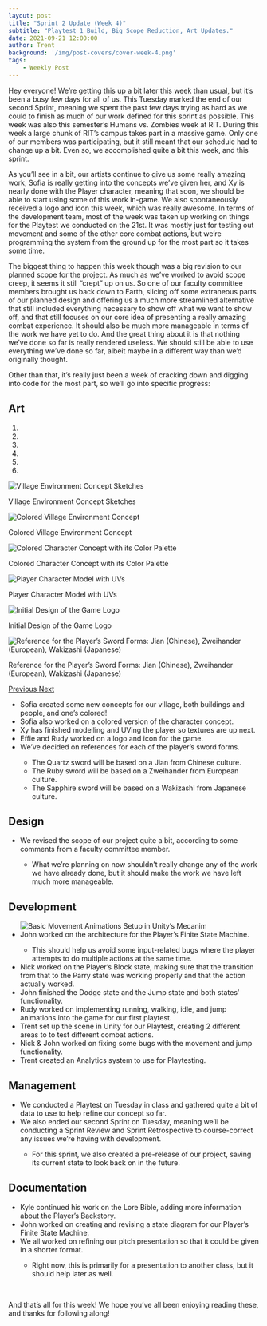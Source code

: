```yaml
---
layout: post
title: "Sprint 2 Update (Week 4)"
subtitle: "Playtest 1 Build, Big Scope Reduction, Art Updates."
date: 2021-09-21 12:00:00
author: Trent
background: '/img/post-covers/cover-week-4.png'
tags: 
    - Weekly Post
---
```


Hey everyone! We’re getting this up a bit later this week than usual, but it’s been a busy few days for all of us. This Tuesday marked the end of our second Sprint, meaning we spent the past few days trying as hard as we could to finish as much of our work defined for this sprint as possible. This week was also this semester’s Humans vs. Zombies week at RIT. During this week a large chunk of RIT’s campus takes part in a massive game. Only one of our members was participating, but it still meant that our schedule had to change up a bit. Even so, we accomplished quite a bit this week, and this sprint.

As you’ll see in a bit, our artists continue to give us some really amazing work, Sofia is really getting into the concepts we’ve given her, and Xy is nearly done with the Player character, meaning that soon, we should be able to start using some of this work in-game. We also spontaneously received a logo and icon this week, which was really awesome. In terms of the development team, most of the week was taken up working on things for the Playtest we conducted on the 21st. It was mostly just for testing out movement and some of the other core combat actions, but we’re programming the system from the ground up for the most part so it takes some time.

The biggest thing to happen this week though was a big revision to our planned scope for the project. As much as we’ve worked to avoid scope creep, it seems it still “crept” up on us. So one of our faculty committee members brought us back down to Earth, slicing off some extraneous parts of our planned design and offering us a much more streamlined alternative that still included everything necessary to show off what we want to show off, and that still focuses on our core idea of presenting a really amazing combat experience. It should also be much more manageable in terms of the work we have yet to do. And the great thing about it is that nothing we’ve done so far is really rendered useless. We should still be able to use everything we’ve done so far, albeit maybe in a different way than we’d originally thought.

Other than that, it’s really just been a week of cracking down and digging into code for the most part, so we’ll go into specific progress:

## Art

<div class="row my-5">
    <div id="carouselExampleIndicators" class="carousel slide shadow rounded" data-ride="carousel">
        <ol class="carousel-indicators">
            <li data-target="#carouselExampleIndicators" data-slide-to="0" class="active"></li>
            <li data-target="#carouselExampleIndicators" data-slide-to="1"></li>
            <li data-target="#carouselExampleIndicators" data-slide-to="2"></li>
            <li data-target="#carouselExampleIndicators" data-slide-to="3"></li>
            <li data-target="#carouselExampleIndicators" data-slide-to="4"></li>
            <li data-target="#carouselExampleIndicators" data-slide-to="5"></li>
        </ol>
        <div class="carousel-inner">
            <div class="carousel-item active">
                <img class="d-block mx-auto" src="/img/posts/week4-fall/4_Art_VillageEnvironmentSketches.jpg"
                    alt="Village Environment Concept Sketches">
                <div class="carousel-caption d-none d-md-block">
                    <p>Village Environment Concept Sketches</p>
                </div>
            </div>
            <div class="carousel-item">
                <img class="d-block mx-auto" src="/img/posts/week4-fall/4_Art_VillageEnvironmentColored.png"
                    alt="Colored Village Environment Concept">
                <div class="carousel-caption d-none d-md-block">
                    <p>Colored Village Environment Concept</p>
                </div>
            </div>
            <div class="carousel-item">
                <img class="d-block mx-auto" src="/img/posts/week4-fall/4_Art_CharacterDesignColored.png"
                    alt="Colored Character Concept with its Color Palette">
                <div class="carousel-caption d-none d-md-block">
                    <p>Colored Character Concept with its Color Palette</p>
                </div>
            </div>
            <div class="carousel-item">
                <img class="d-block mx-auto" src="/img/posts/week4-fall/4_Art_UVedPlayerCharacterModel.jpg"
                    alt="Player Character Model with UVs">
                <div class="carousel-caption d-none d-md-block">
                    <p>Player Character Model with UVs</p>
                </div>
            </div>
            <div class="carousel-item">
                <img class="d-block mx-auto" src="/img/posts/week4-fall/4_Art_InitialLogoDesign.png" alt="Initial Design of the Game Logo">
                <div class="carousel-caption d-none d-md-block">
                    <p>Initial Design of the Game Logo</p>
                </div>
            </div>
            <div class="carousel-item">
                <img class="d-block mx-auto" src="/img/posts/week4-fall/4_Art_SwordFormReferences.png"
                    alt="Reference for the Player’s Sword Forms: Jian (Chinese), Zweihander (European), Wakizashi (Japanese)">
                <div class="carousel-caption d-none d-md-block">
                    <p>Reference for the Player’s Sword Forms: Jian (Chinese), Zweihander (European), Wakizashi (Japanese)</p>
                </div>
            </div>
        </div>
        <a class="carousel-control-prev" href="#carouselExampleIndicators" role="button" data-slide="prev">
            <span class="carousel-control-prev-icon" aria-hidden="true"></span>
            <span class="sr-only">Previous</span>
        </a>
        <a class="carousel-control-next" href="#carouselExampleIndicators" role="button" data-slide="next">
            <span class="carousel-control-next-icon" aria-hidden="true"></span>
            <span class="sr-only">Next</span>
        </a>
    </div>
</div>

<ul class="section-body mt-4">
    <li>Sofia created some new concepts for our village, both buildings and people, and one’s colored!</li>
    <li>Sofia also worked on a colored version of the character concept.</li>
    <li>Xy has finished modelling and UVing the player so textures are up next.</li>
    <li>Effie and Rudy worked on a logo and icon for the game.</li>
    <li>We’ve decided on references for each of the player’s sword forms.</li>
    <ul class="mt-2">
        <li>The Quartz sword will be based on a Jian from Chinese culture.</li>
        <li>The Ruby sword will be based on a Zweihander from European culture.</li>
        <li>The Sapphire sword will be based on a Wakizashi from Japanese culture.</li>
    </ul>
</ul>

## Design

<ul class="section-body mt-4">
    <li>We revised the scope of our project quite a bit, according to some comments from a faculty committee member.</li>
    <ul class="mt-2">
        <li>What we’re planning on now shouldn’t really change any of the work we have already done, but it should make the work we have left much more manageable.</li>
    </ul>
</ul>

## Development

<ul class="section-body mt-4">
    <div class="row my-5">
        <img src="/img/posts/week4-fall/4_Dev_MovementSetupMecanim.gif" class="rounded mx-auto d-block shadow rounded w-100"
            alt="Basic Movement Animations Setup in Unity’s Mecanim">
    </div>
    <li>John worked on the architecture for the Player’s Finite State Machine.</li>
    <ul class="mt-2">
        <li>This should help us avoid some input-related bugs where the player attempts to do multiple actions at the same time.</li>
    </ul>
    <li>Nick worked on the Player’s Block state, making sure that the transition from that to the Parry state was working properly and that the action actually worked.</li>
    <li>John finished the Dodge state and the Jump state and both states’ functionality.</li>
    <li>Rudy worked on implementing running, walking, idle, and jump animations into the game for our first playtest.</li>
    <li>Trent set up the scene in Unity for our Playtest, creating 2 different areas to to test different combat actions.</li>
    <li>Nick & John worked on fixing some bugs with the movement and jump functionality.</li>
    <li>Trent created an Analytics system to use for Playtesting.</li>
</ul>

## Management

<ul class="section-body mt-4">
    <li>We conducted a Playtest on Tuesday in class and gathered quite a bit of data to use to help refine our concept so far.</li>
    <li>We also ended our second Sprint on Tuesday, meaning we’ll be conducting a Sprint Review and Sprint Retrospective to course-correct any issues we’re having with development.
    </li>
    <ul class="mt-2">
        <li>For this sprint, we also created a pre-release of our project, saving its current state to look back on in the future.</li>
    </ul>
</ul>

## Documentation

<ul class="section-body mt-4">
    <li>Kyle continued his work on the Lore Bible, adding more information about the Player’s Backstory.</li>
    <li>John worked on creating and revising a state diagram for our Player’s Finite State Machine.</li>
    <li>We all worked on refining our pitch presentation so that it could be given in a shorter format.</li>
    <ul class="mt-2">
        <li>Right now, this is primarily for a presentation to another class, but it should help later as well.</li>
    </ul>
</ul>

<br>

And that’s all for this week! We hope you’ve all been enjoying reading these, and thanks for following along!

<br>